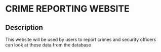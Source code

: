 # CRIME REPORTING WEBSITE

## Description
This website will be used by users to report crimes and security officers can look at these data from the database